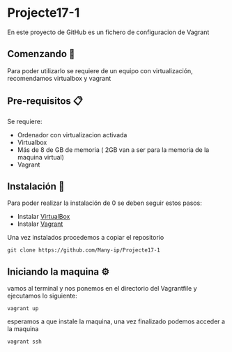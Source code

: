 # Projecte17-1
En este proyecto de GitHub es un fichero de configuracion de Vagrant
## Comenzando 🚀
Para poder utilizarlo se requiere de un equipo con virtualización, recomendamos virtualbox y vagrant

## Pre-requisitos 📋
Se requiere:
* Ordenador con virtualizacion activada
* Virtualbox
* Más de 8 de GB de memoria ( 2GB van a ser para la memoria de la maquina virtual)
* Vagrant 

## Instalación 🔧

Para poder realizar la instalación de 0 se deben seguir estos pasos:
* Instalar [VirtualBox](https://www.virtualbox.org/)
* Instalar [Vagrant](https://www.vagrantup.com/)

Una vez instalados procedemos a copiar el repositorio

```
git clone https://github.com/Many-ip/Projecte17-1
```

## Iniciando la maquina ⚙️
vamos al terminal y nos ponemos en el directorio del Vagrantfile y ejecutamos lo siguiente:

```
vagrant up
```

esperamos a que instale la maquina, una vez finalizado podemos acceder a la maquina 

```
vagrant ssh
```
